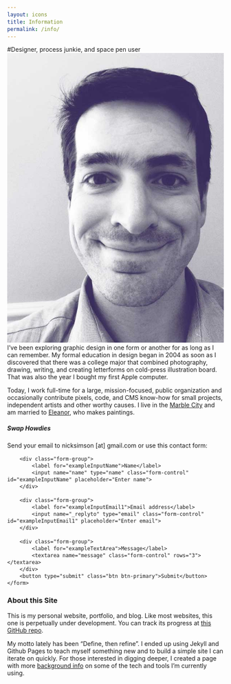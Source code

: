 ```yaml
---
layout: icons
title: Information
permalink: /info/
---
```


#Designer, process junkie, and space pen user
<img class="profile" alt="Portrait of Nick Simson" src="/images/profile-2014.jpg" />
I’ve been exploring graphic design in one form or another for as long as I can remember. My formal education in design began in 2004 as soon as I discovered that there was a college major that combined photography, drawing, writing, and creating letterforms on cold-press illustration board. That was also the year I bought my first Apple computer.

Today, I work full-time for a large, mission-focused, public organization and occasionally contribute pixels, code, and CMS know-how for small projects, independent artists and other worthy causes. I live in the <a href="https://en.wikipedia.org/wiki/Knoxville,_Tennessee" title="Knoxville, Tennessee">Marble City</a> and am married to <a href="http://eleanoraldrich.com" title="Eleanor Aldrich">Eleanor</a>, who makes paintings.

<div id="contact" class="contact-form">
<h5>Swap Howdies</h5>
Send your email to nicksimson [at] gmail.com or use this contact form:

<form method="POST" action="http://forms.brace.io/nicksimson@gmail.com">
    
        <div class="form-group">
            <label for="exampleInputName">Name</label>
            <input name="name" type="name" class="form-control" id="exampleInputName" placeholder="Enter name">
        </div>
    
        <div class="form-group">
            <label for="exampleInputEmail1">Email address</label>
            <input name="_replyto" type="email" class="form-control" id="exampleInputEmail1" placeholder="Enter email">
        </div>
    
        <div class="form-group">
            <label for="exampleTextArea">Message</label>
            <textarea name="message" class="form-control" rows="3"></textarea>    
        </div>
        <button type="submit" class="btn btn-primary">Submit</button>
    </form>
</div>

### About this Site
This is my personal website, portfolio, and blog. Like most websites, this one is perpetually under development. You can track its progress at [this GitHub repo](https://github.com/nsmsn/nsmsn.github.io).

My motto lately has been &ldquo;Define, then refine&rdquo;. I ended up using Jekyll and Github Pages to teach myself something new and to build a simple site I can iterate on quickly. For those interested in digging deeper, I created a page with more <a href="/info/resources/" title="Resources">background info</a> on some of the tech and tools I’m currently using.